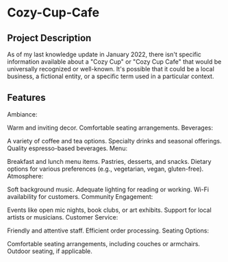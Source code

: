 # Cozy-Cup-Cafe

## Project Description
As of my last knowledge update in January 2022, there isn't specific information available about a "Cozy Cup" or "Cozy Cup Cafe" that would be universally recognized or well-known. It's possible that it could be a local business, a fictional entity, or a specific term used in a particular context.



## Features

Ambiance:

Warm and inviting decor.
Comfortable seating arrangements.
Beverages:

A variety of coffee and tea options.
Specialty drinks and seasonal offerings.
Quality espresso-based beverages.
Menu:

Breakfast and lunch menu items.
Pastries, desserts, and snacks.
Dietary options for various preferences (e.g., vegetarian, vegan, gluten-free).
Atmosphere:

Soft background music.
Adequate lighting for reading or working.
Wi-Fi availability for customers.
Community Engagement:

Events like open mic nights, book clubs, or art exhibits.
Support for local artists or musicians.
Customer Service:

Friendly and attentive staff.
Efficient order processing.
Seating Options:

Comfortable seating arrangements, including couches or armchairs.
Outdoor seating, if applicable.